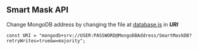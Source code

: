 ## Smart Mask API

Change MongoDB address by changing the file at [database.js](database.js) in ***URI***

```
const URI = "mongodb+srv://USER:PASSWORD@MongoDBAddress/SmartMaskDB?retryWrites=true&w=majority";
```
